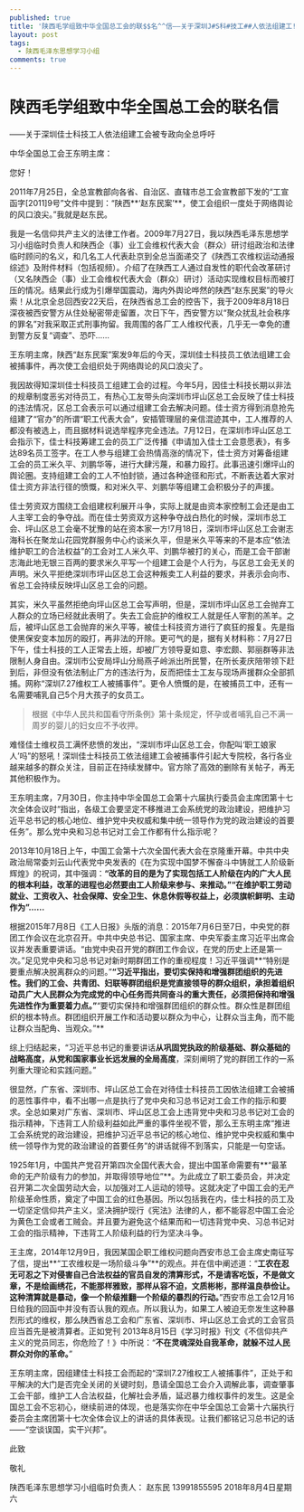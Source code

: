```yaml
---
published: true
title: '陕西毛学组致中华全国总工会的联$$名^^信——关于深圳J#S科#技工##人依法组建工!!会被专##政向全总呼吁'
layout: post
tags:
  - 陕西毛泽东思想学习小组
comments: true
---
```

# 陕西毛学组致中华全国总工会的联名信
——关于深圳佳士科技工人依法组建工会被专政向全总呼吁

中华全国总工会王东明主席：

您好！

2011年7月25日，全总宣教部向各省、自治区、直辖市总工会宣教部下发的“工宣函字[2011]9号”文件中提到：“陕西**‘赵东民案’**，使工会组织一度处于网络舆论的风口浪尖。”我就是赵东民。

我是一名信仰共产主义的法律工作者。2009年7月27日，我以陕西毛泽东思想学习小组临时负责人和陕西企（事）业工会维权代表大会（群众）研讨组政治和法律临时顾问的名义，和几名工人代表赴京到全总当面递交了《陕西工农维权运动通报综述》及附件材料（包括视频）。介绍了在陕西工人通过自发性的职代会改革研讨（又名陕西企（事）业工会维权代表大会（群众）研讨）活动实现维权目标而被打压的情况。结果此行成为引爆举国震动，海内外舆论哗然的陕西“赵东民案”的导火索！从北京全总回西安22天后，在陕西省总工会的控告下，我于2009年8月18日深夜被西安警方从住处秘密带走留置，次日下午，西安警方以“聚众扰乱社会秩序的罪名”对我采取正式刑事拘留。我周围的各厂工人维权代表，几乎无一幸免的遭到警方反复“调查”、恐吓……

王东明主席，陕西“赵东民案”案发9年后的今天，深圳佳士科技员工依法组建工会被捕事件，再次使工会组织处于网络舆论的风口浪尖了。

我因故得知深圳佳士科技员工组建工会的过程。今年5月，因佳士科技长期以非法的规章制度恶劣对待员工，有热心工友带头向深圳市坪山区总工会反映了佳士科技的违法情况，区总工会表示可以通过组建工会去解决问题。佳士资方得到消息抢先组建了“官办”的所谓“职工代表大会”，安插管理层的亲信混迹其中，工人推荐的人都没有被选上，而且据材料说选举程序完全违法。7月12日，在深圳市坪山区总工会指示下，佳士科技筹建工会的员工广泛传播《申请加入佳士工会意愿表》，有多达89名员工签字。在工人参与组建工会热情高涨的情况下，佳士资方对筹备组建工会的员工米久平、刘鹏华等，进行大肆污蔑，和暴力殴打。此事迅速引爆坪山的舆论圈。支持组建工会的工人不怕封锁，通过各种途径和形式，不断表达着大家对佳士资方非法行径的愤慨，和对米久平、刘鹏华等组建工会积极分子的声援。

佳士劳资双方围绕工会组建权利展开斗争，实际上就是由资本家控制工会还是由工人主宰工会的争夺战。而在佳士劳资双方这种争夺战白热化的时候，深圳市总工会、坪山区总工会毫不犹豫的站在资本家一方!7月18日，深圳市坪山区总工会谢志海科长在聚龙山花园党群服务中心约谈米久平，但是米久平等来的不是本应“依法维护职工的合法权益”的工会对工人米久平、刘鹏华被打的关心，而是工会干部谢志海此地无银三百两的要求米久平写一个组建工会是个人行为，与区总工会无关的声明。米久平拒绝深圳市坪山区总工会这种叛卖工人利益的要求，并表示会向市、省总工会持续反映坪山区总工会的问题。

其实，米久平虽然拒绝向坪山区总工会写声明，但是，深圳市坪山区总工会抛弃工人群众的立场已经就此表明了。失去工会庇护的维权工人就是任人宰割的羔羊。之后，被坪山区总工会抛弃的米久平等，被佳士科技资方进行了疯狂的报复。先是指使黑保安变本加厉的殴打，再非法的开除。更可气的是，据有关材料称：7月27日下午，佳士科技的工人正常去上班，却被厂方领导夏如意、李宏颇、郭丽群等非法限制人身自由。深圳市公安局坪山分局燕子岭派出所民警，在所长麦庆陪带领下赶到后，非但没有依法制止厂方的违法行为，反而把佳士工友与现场声援群众全部抓捕。网称“深圳7.27维权工人被捕事件”。更令人愤慨的是，在被捕员工中，还有一名需要哺乳自己5个月大孩子的女员工。

> 根据《中华人民共和国看守所条例》第十条规定，怀孕或者哺乳自己不满一周岁的婴儿的妇女应不予收押。


难怪佳士维权员工满怀悲愤的发出，“深圳市坪山区总工会，你配叫‘职工娘家人’吗”的怒吼！深圳佳士科技员工依法组建工会被捕事件引起大专院校，各行各业越来越多的群众关注，目前正在持续发酵中。官方除了高效的删除有关帖子，再无其他积极作为。

王东明主席，7月30日，你主持中华全国总工会第十六届执行委员会主席团第十七次全体会议时“指出，各级工会要坚定不移推进工会系统党的政治建设，把维护习近平总书记的核心地位、维护党中央权威和集中统一领导作为党的政治建设的首要任务”。那么党中央和习总书记对工会工作都有什么指示呢？

2013年10月18日上午，中国工会第十六次全国代表大会在京隆重开幕。中共中央政治局常委刘云山代表党中央发表的《在为实现中国梦不懈奋斗中铸就工人阶级新辉煌》的祝词，其中强调：**“改革的目的是为了实现包括工人阶级在内的广大人民的根本利益，改革的进程也必然要由工人阶级来参与、来推动。”“在维护职工劳动就业、工资收入、社会保障、安全卫生、休息休假等权益上，必须旗帜鲜明、主动作为”……**

根据2015年7月8日《工人日报》头版的消息：2015年7月6日至7日，中央党的群团工作会议在北京召开。中共中央总书记、国家主席、中央军委主席习近平出席会议并发表重要讲话。“由党中央召开党的群团工作会议，在党的历史上还是第一次。”足见党中央和习总书记对新时期群团工作的重视程度！习近平强调**“特别是要重点解决脱离群众的问题。”**“习近平指出，要切实保持和增强群团组织的先进性。我们的工会、共青团、妇联等群团组织是党直接领导的群众组织，承担着组织动员广大人民群众为完成党的中心任务而共同奋斗的重大责任，必须把保持和增强先进性作为重要着力点。”**“要切实保持和增强群团组织的群众性。群众性是群团组织的根本特点。群团组织开展工作和活动要以群众为中心，让群众当主角，而不能让群众当配角、当观众。”**

综上归结起来，“习近平总书记的重要讲话**从巩固党执政的阶级基础、群众基础的战略高度，从党和国家事业长远发展的全局高度**，深刻阐明了党的群团工作的一系列重大理论和实践问题。”

很显然，广东省、深圳市、坪山区总工会在对待佳士科技员工因依法组建工会被捕的恶性事件中，看不出哪一点是执行了党中央和习总书记对工会工作的指示和要求。全总如果对广东省、深圳市、坪山区总工会上违背党中央和习总书记对工会的指示精神，下违背工人阶级利益如此严重的事件坐视不管，那么王东明主席“推进工会系统党的政治建设，把维护习近平总书记的核心地位、维护党中央权威和集中统一领导作为党的政治建设的首要任务”的讲话就得不到落实，只能是一句空话。

1925年1月，中国共产党召开第四次全国代表大会，提出中国革命需要有**“最革命的无产阶级有力的参加，并取得领导地位”**。为此成立了职工委员会，并决定召开第二次全国劳动大会，以加强对工人运动的领导。这就决定了中国工会的无产阶级革命性质，奠定了中国工会的红色基因。所以包括我在内，佳士科技的员工及一切坚定信仰共产主义，坚决拥护现行《宪法》法律的人，都不能容忍中国工会沦为黄色工会或者工贼会。并且要为避免这个结果而和一切违背党中央、习总书记对工会的指示精神，下违背工人阶级利益的行为坚决斗争。

王主席，2014年12月9日，我因某国企职工维权问题向西安市总工会主席史南征写了信，提出**“工农维权是一场阶级斗争”**的观点。并在信中阐述道：“**工农在忍无可忍之下对侵害自己合法权益的官员自发的清算形式，不是请客吃饭，不是做文章，不是绘画绣花，不能那样雅致，那样从容不迫，文质彬彬，那样温良恭俭让。这种清算就是暴动，像一个阶级推翻一个阶级的暴烈的行动。**”西安市总工会12月16日给我的回函中并没有否认我的观点。所以我认为，如果工人被迫无奈发生这种暴烈形式的维权，那么陕西省总工会和广东省、深圳市、坪山区总工会式的工会官员应当首先是被清算者。正如党刊  2013年8月15日《学习时报》刊文《不信仰共产主义的党员同志，你危险了！》中所说：“**不在灵魂深处自我革命，就躲不过人民群众对你的革命。**”

王东明主席，因组建佳士科技工会而起的“深圳7.27维权工人被捕事件”，正处于和平解决的大门是否完全关闭的关键时刻，恳请全国总工会介入调解此事，调查肇事工会干部，维护工人合法权益，化解社会矛盾，延迟暴力维权事件的发生。这是全国总工会不忘初心，继续前进的体现，也是落实你在中华全国总工会第十六届执行委员会主席团第十七次全体会议上的讲话的具体表现。让我们都铭记习总书记的话——“空谈误国，实干兴邦”。

此致

敬礼

陕西毛泽东思想学习小组临时负责人： 赵东民
13991855595
2018年8月4日星期六


